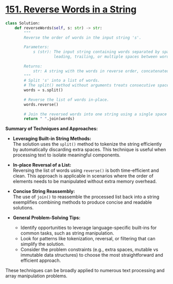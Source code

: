 # [151. Reverse Words in a String](https://leetcode.com/problems/reverse-words-in-a-string/description/)

```python
class Solution:
    def reverseWords(self, s: str) -> str:
        """
        Reverse the order of words in the input string 's'.
        
        Parameters:
            s (str): The input string containing words separated by spaces. This string may include 
                     leading, trailing, or multiple spaces between words.
                     
        Returns:
            str: A string with the words in reverse order, concatenated by a single space.
        """
        # Split 's' into a list of words.
        # The split() method without arguments treats consecutive spaces as a single separator.
        words = s.split()
        
        # Reverse the list of words in-place.
        words.reverse()
        
        # Join the reversed words into one string using a single space as the separator.
        return " ".join(words)
```

**Summary of Techniques and Approaches:**

- **Leveraging Built-in String Methods:**  
  The solution uses the `split()` method to tokenize the string efficiently by automatically discarding extra spaces. This technique is useful when processing text to isolate meaningful components.

- **In-place Reversal of a List:**  
  Reversing the list of words using `reverse()` is both time-efficient and clean. This approach is applicable in scenarios where the order of elements needs to be manipulated without extra memory overhead.

- **Concise String Reassembly:**  
  The use of `join()` to reassemble the processed list back into a string exemplifies combining methods to produce concise and readable solutions.  
   
- **General Problem-Solving Tips:**  
  - Identify opportunities to leverage language-specific built-ins for common tasks, such as string manipulation.
  - Look for patterns like tokenization, reversal, or filtering that can simplify the solution.
  - Consider the problem constraints (e.g., extra spaces, mutable vs immutable data structures) to choose the most straightforward and efficient approach.
  
These techniques can be broadly applied to numerous text processing and array manipulation problems.